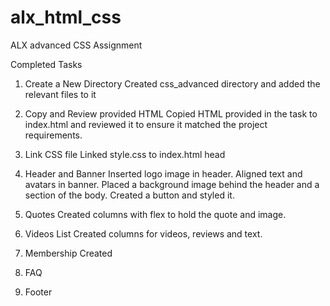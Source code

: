 # alx_html_css
ALX advanced CSS Assignment

Completed Tasks
1. Create a New Directory
Created css_advanced directory and added the relevant files to it

2. Copy and Review provided HTML
Copied HTML provided in the task to index.html and reviewed it to ensure it matched the project requirements.

3. Link CSS file
Linked style.css to index.html head

4. Header and Banner
Inserted logo image in header. Aligned text and avatars in banner. Placed a background image behind the header and a section of the body. Created a button and styled it.

5. Quotes
Created columns with flex to hold the quote and image. 

6. Videos List
Created columns for videos, reviews and text.

7. Membership
Created 
8. FAQ

9. Footer
